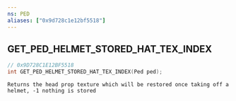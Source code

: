 ```yaml
---
ns: PED
aliases: ["0x9d728c1e12bf5518"]
---
```

## GET_PED_HELMET_STORED_HAT_TEX_INDEX

```c
// 0x9D728C1E12BF5518
int GET_PED_HELMET_STORED_HAT_TEX_INDEX(Ped ped);
```

```
Returns the head prop texture which will be restored once taking off a helmet, -1 nothing is stored
```

